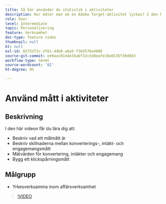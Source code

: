 ```yaml
---
title: Så här använder du statistik i aktiviteter
description: Hur mäter man om en Adobe Target-aktivitet lyckas? I den här videon får du lära dig olika typer av målvärden och hur du använder dem för att mäta aktivitetens prestanda.
role: User
level: Intermediate
topic: Personalisering
feature: Verksamhet
doc-type: feature video
thumbnail: null
kt: null
exl-id: 02752f2c-2f61-44b8-a6a5-f36d576e4806
source-git-commit: ee9aac0144e35abf32c5d8eafe10a013bf30d8d3
workflow-type: tm+mt
source-wordcount: '82'
ht-degree: 0%

---
```


# Använd mått i aktiviteter

## Beskrivning

I den här videon får du lära dig att:

* Beskriv vad ett målmått är
* Beskriv skillnaderna mellan konverterings-, intäkt- och engagemangsmått
* Mätvärden för konvertering, intäkter och engagemang
* Bygg ett klickspårningsmått

## Målgrupp

* Yrkesverksamma inom affärsverksamhet

>[!VIDEO](https://video.tv.adobe.com/v/17380/?quality=12)
